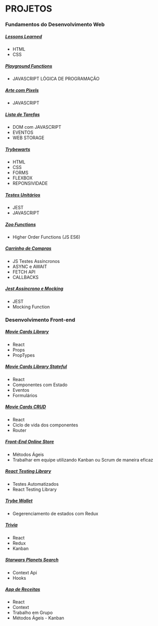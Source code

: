 # PROJETOS
### Fundamentos do Desenvolvimento Web
##### [Lessons Learned](https://github.com/Murilodospacos/trybe-projects/tree/murilopacos-lessons-learned-project)
- HTML
- CSS
##### [Playground Functions](https://github.com/Murilodospacos/trybe-projects/tree/murilopacos-project-playground-functions)
- JAVASCRIPT LÓGICA DE PROGRAMAÇÃO
##### [Arte com Pixels](https://github.com/Murilodospacos/trybe-projects/tree/murilopacos-project-pixels-art)
- JAVASCRIPT
##### [Lista de Tarefas](https://github.com/Murilodospacos/trybe-projects/tree/murilopacos-todo-list-project)
- DOM com JAVASCRIPT
- EVENTOS
- WEB STORAGE
##### [Trybewarts](https://github.com/Murilodospacos/trybe-projects/tree/murilo-trybewarts-project)
- HTML
- CSS
- FORMS
- FLEXBOX
- REPONSIVIDADE
##### [Testes Unitários](https://github.com/Murilodospacos/trybe-projects/tree/murilopacos-js-unit-tests)
- JEST
- JAVASCRIPT
##### [Zoo Functions](https://github.com/Murilodospacos/trybe-projects/tree/murilopacos-zoo-functions-project)
- Higher Order Functions (JS ES6)
##### [Carrinho de Compras](https://github.com/Murilodospacos/trybe-projects/tree/murilopacos-project-shopping-cart)
- JS Testes Assíncronos
- ASYNC e AWAIT
- FETCH API
- CALLBACKS
##### [Jest Assíncrono e Mocking](https://github.com/Murilodospacos/trybe-projects/tree/murilopacos-project-jest)
- JEST
- Mocking Function
### Desenvolvimento Front-end
##### [Movie Cards Library](https://github.com/tryber/sd-011-project-movie-cards-library)
- React
- Props
- PropTypes
##### [Movie Cards Library Stateful](https://github.com/Murilodospacos/trybe-projects/tree/murilopacos-movie-cards-library-stateful)
- React
- Componentes com Estado
- Eventos
- Formulários
##### [Movie Cards CRUD](https://github.com/Murilodospacos/trybe-projects/tree/murilopacos-project-movie-card-library-crud)
- React
- Ciclo de vida dos componentes
- Router
##### [Front-End Online Store](https://github.com/Murilodospacos/trybe-projects/tree/main-group-37)
- Métodos Ágeis
- Trabalhar em equipe utilizando Kanban ou Scrum de maneira eficaz
##### [React Testing Library](https://github.com/Murilodospacos/trybe-projects/tree/murilopacos-react-testing)
- Testes Automatizados
- React Testing Library
##### [Trybe Wallet](https://github.com/Murilodospacos/trybe-projects/tree/murilopacos-project-trybewallet)
- Gegerenciamento de estados com Redux
##### [Trivia](https://github.com/Murilodospacos/trybe-projects/tree/main-group-31)
- React
- Redux
- Kanban
##### [Starwars Planets Search](https://github.com/Murilodospacos/trybe-projects/tree/murilopacos-project-starwars-planets-search)
- Context Api
- Hooks
##### [App de Receitas](https://github.com/Murilodospacos/trybe-projects/tree/main-group-40)
- React
- Context
- Trabalho em Grupo
- Métodos Ágeis - Kanban
